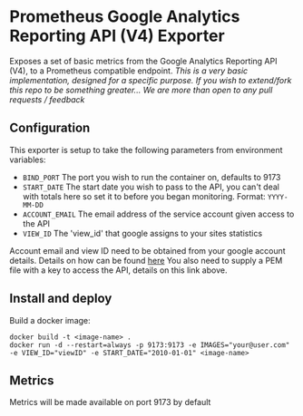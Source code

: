 # Prometheus Google Analytics Reporting API (V4) Exporter

Exposes a set of basic metrics from the Google Analytics Reporting API (V4), to a Prometheus compatible endpoint. 
*This is a very basic implementation, designed for a specific purpose. If you wish to extend/fork this repo to be something greater...  We are more than open to any pull requests / feedback*

## Configuration

This exporter is setup to take the following parameters from environment variables:
* `BIND_PORT` The port you wish to run the container on, defaults to 9173
* `START_DATE` The start date you wish to pass to the API, you can't deal with totals here so set it to before you began monitoring. Format: `YYYY-MM-DD`
* `ACCOUNT_EMAIL` The email address of the service account given access to the API
* `VIEW_ID` The 'view_id' that google assigns to your sites statistics

Account email and view ID need to be obtained from your google account details. Details on how can be found [here](https://developers.google.com/analytics/devguides/reporting/core/v4/) You also need to supply a PEM file with a key to access the API, details on this link above.

## Install and deploy

Build a docker image:
```
docker build -t <image-name> .
docker run -d --restart=always -p 9173:9173 -e IMAGES="your@user.com" -e VIEW_ID="viewID" -e START_DATE="2010-01-01" <image-name>
```

## Metrics

Metrics will be made available on port 9173 by default
